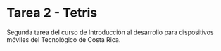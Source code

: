 # Tarea 2 - Tetris
Segunda tarea del curso de Introducción al desarrollo para dispositivos móviles del Tecnológico de Costa Rica.
